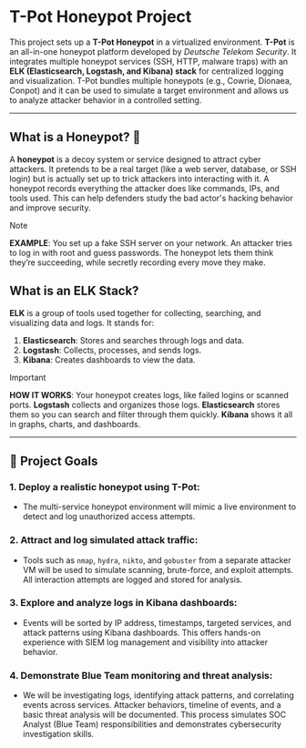 # T-Pot Honeypot Project

This project sets up a **T-Pot Honeypot** in a virtualized environment. **T-Pot** is an all-in-one honeypot platform developed by *Deutsche Telekom Security*. It integrates multiple honeypot services (SSH, HTTP, malware traps) with an **ELK (Elasticsearch, Logstash, and Kibana) stack** for centralized logging and visualization. T-Pot bundles multiple honeypots (e.g., Cowrie, Dionaea, Conpot) and it can be used to simulate a target environment and allows us to analyze attacker behavior in a controlled setting.

---

## What is a Honeypot? 🍯

A **honeypot** is a decoy system or service designed to attract cyber attackers. It pretends to be a real target (like a web server, database, or SSH login) but is actually set up to trick attackers into interacting with it. A honeypot records everything the attacker does like commands, IPs, and tools used. This can help defenders study the bad actor's hacking behavior and improve security.

> [!NOTE]
> **EXAMPLE**: You set up a fake SSH server on your network. An attacker tries to log in with root and guess passwords. The honeypot lets them think they’re succeeding, while secretly recording every move they make.

## What is an ELK Stack?

**ELK** is a group of tools used together for collecting, searching, and visualizing data and logs. It stands for:

1. **Elasticsearch**:	Stores and searches through logs and data.
2. **Logstash**:	Collects, processes, and sends logs.
3. **Kibana**:	Creates dashboards to view the data.


> [!IMPORTANT]
> **HOW IT WORKS**: Your honeypot creates logs, like failed logins or scanned ports. **Logstash** collects and organizes those logs. **Elasticsearch** stores them so you can search and filter through them quickly. **Kibana** shows it all in graphs, charts, and dashboards.

---

## 📌 Project Goals

### 1. Deploy a realistic honeypot using T-Pot:

  - The multi-service honeypot environment will mimic a live environment to detect and log unauthorized access attempts.
   
### 2. Attract and log simulated attack traffic:

  - Tools such as `nmap`, `hydra`, `nikto`, and `gobuster` from a separate attacker VM will be used to simulate scanning, brute-force, and exploit attempts. All interaction attempts are logged and stored for analysis.

### 3. Explore and analyze logs in Kibana dashboards:

  - Events will be sorted by IP address, timestamps, targeted services, and attack patterns using Kibana dashboards. This offers hands-on experience with SIEM log management and visibility into attacker behavior.

### 4. Demonstrate Blue Team monitoring and threat analysis:

  - We will be investigating logs, identifying attack patterns, and correlating events across services. Attacker behaviors, timeline of events, and a basic threat analysis will be documented. This process simulates SOC Analyst (Blue Team) responsibilities and demonstrates cybersecurity investigation skills.

